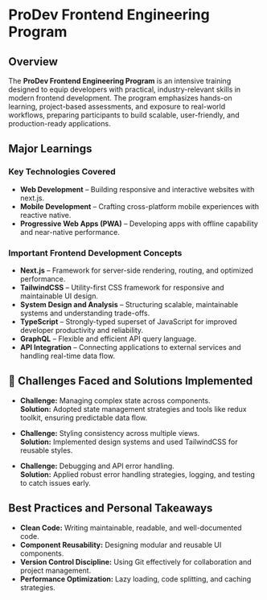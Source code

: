 # ProDev Frontend Engineering Program

## Overview
The **ProDev Frontend Engineering Program** is an intensive training designed to equip developers with practical, industry-relevant skills in modern frontend development. The program emphasizes hands-on learning, project-based assessments, and exposure to real-world workflows, preparing participants to build scalable, user-friendly, and production-ready applications.

## Major Learnings

###  Key Technologies Covered
- **Web Development** – Building responsive and interactive websites with next.js.  
- **Mobile Development** – Crafting cross-platform mobile experiences with reactive native.  
- **Progressive Web Apps (PWA)** – Developing apps with offline capability and near-native performance.  

###  Important Frontend Development Concepts
- **Next.js** – Framework for server-side rendering, routing, and optimized performance.  
- **TailwindCSS** – Utility-first CSS framework for responsive and maintainable UI design.  
- **System Design and Analysis** – Structuring scalable, maintainable systems and understanding trade-offs.  
- **TypeScript** – Strongly-typed superset of JavaScript for improved developer productivity and reliability.  
- **GraphQL** – Flexible and efficient API query language.  
- **API Integration** – Connecting applications to external services and handling real-time data flow.  


## 🚀 Challenges Faced and Solutions Implemented
- **Challenge:** Managing complex state across components.  
  **Solution:** Adopted state management strategies and tools like redux toolkit, ensuring predictable data flow.  

- **Challenge:** Styling consistency across multiple views.  
  **Solution:** Implemented design systems and used TailwindCSS for reusable styles.  

- **Challenge:** Debugging and API error handling.  
  **Solution:** Applied robust error handling strategies, logging, and testing to catch issues early.  

##  Best Practices and Personal Takeaways
- **Clean Code:** Writing maintainable, readable, and well-documented code.  
- **Component Reusability:** Designing modular and reusable UI components.  
- **Version Control Discipline:** Using Git effectively for collaboration and project management.  
- **Performance Optimization:** Lazy loading, code splitting, and caching strategies. 
